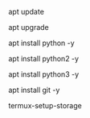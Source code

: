 apt update

apt upgrade

apt install python -y

apt install python2 -y

apt install python3 -y

apt install git -y

termux-setup-storage

